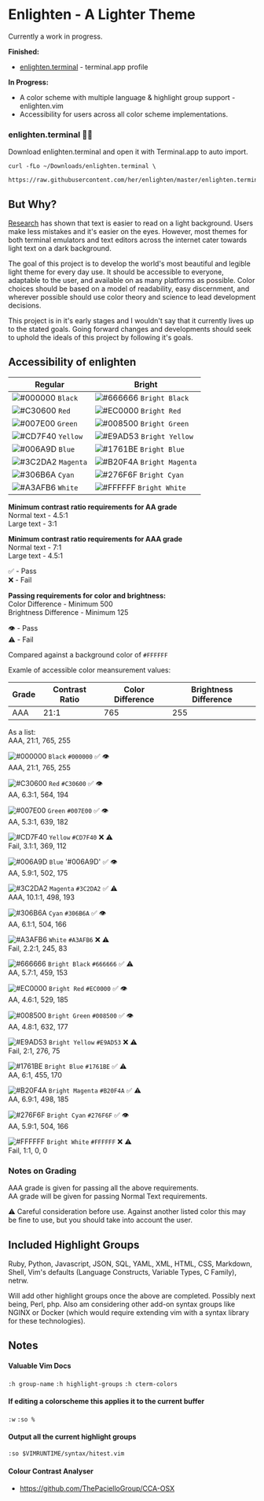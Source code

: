 # Enlighten - A Lighter Theme

Currently a work in progress. 

**Finished:** 
  * [enlighten.terminal](https://github.com/her/enlighten#enlightenterminal-) - terminal.app profile 

**In Progress:**
  * A color scheme with multiple language & highlight group support - enlighten.vim
  * Accessibility for users across all color scheme implementations.

### enlighten.terminal 👩‍🎨
Download enlighten.terminal and open it with Terminal.app to auto import.

```shell
curl -fLo ~/Downloads/enlighten.terminal \
  https://raw.githubusercontent.com/her/enlighten/master/enlighten.terminal
```

## But Why?

[Research](https://graphicdesign.stackexchange.com/a/15152) has shown that text is easier to read on a light background. Users make less mistakes and it's easier on the eyes. However, most themes for both terminal emulators and text editors across the internet cater towards light text on a dark background. 

The goal of this project is to develop the world's most beautiful and legible
light theme for every day use. It should be accessible to everyone, adaptable to
the user, and available on as many platforms as possible. Color choices should
be based on a model of readability, easy discernment, and wherever possible
should use color theory and science to lead development decisions. 

This project is in it's early stages and I wouldn't say that it currently lives
up to the stated goals. Going forward changes and developments should
seek to uphold the ideals of this project by following it's goals. 

## Accessibility of enlighten

 | Regular | Bright |
 | ------- | ------ |
 | ![#000000](https://placehold.it/15/000000?text=+) `Black`   | ![#666666](https://placehold.it/15/666666?text=+) `Bright Black`
 | ![#C30600](https://placehold.it/15/C30600?text=+) `Red`     | ![#EC0000](https://placehold.it/15/EC0000?text=+) `Bright Red`
 | ![#007E00](https://placehold.it/15/007E00?text=+) `Green`   | ![#008500](https://placehold.it/15/008500?text=+) `Bright Green`
 | ![#CD7F40](https://placehold.it/15/CD7F40?text=+) `Yellow`  | ![#E9AD53](https://placehold.it/15/E9AD53?text=+) `Bright Yellow`
 | ![#006A9D](https://placehold.it/15/006A9D?text=+) `Blue`    | ![#1761BE](https://placehold.it/15/1761BE?text=+) `Bright Blue`
 | ![#3C2DA2](https://placehold.it/15/3C2DA2?text=+) `Magenta` | ![#B20F4A](https://placehold.it/15/B20F4A?text=+) `Bright Magenta`
 | ![#306B6A](https://placehold.it/15/306B6A?text=+) `Cyan`    | ![#276F6F](https://placehold.it/15/276F6F?text=+) `Bright Cyan`
 | ![#A3AFB6](https://placehold.it/15/A3AFB6?text=+) `White`   | ![#FFFFFF](https://placehold.it/15/FFFFFF?text=+) `Bright White`


**Minimum contrast ratio requirements for AA grade**\
Normal text - 4.5:1\
Large text - 3:1

**Minimum contrast ratio requirements for AAA grade**\
Normal text - 7:1\
Large text - 4.5:1

✅ - Pass\
❌ - Fail

**Passing requirements for color and brightness:**\
Color Difference - Minimum 500\
Brightness Difference - Minimum 125

👁 - Pass\
⚠️ - Fail


Compared against a background color of `#FFFFFF`

Examle of accessible color meansurement values:

 | Grade | Contrast Ratio | Color Difference | Brightness Difference
 | ----- | -------------- | ---------------- | ---------------------
 | AAA | 21:1 | 765 | 255

 As a list:\
 AAA, 21:1, 765, 255

![#000000](https://placehold.it/15/000000?text=+) `Black` `#000000` ✅ 👁\
AAA, 21:1, 765, 255

![#C30600](https://placehold.it/15/C30600?text=+) `Red` `#C30600` ✅ 👁\
AA, 6.3:1, 564, 194

![#007E00](https://placehold.it/15/007E00?text=+) `Green` `#007E00` ✅ 👁\
AA, 5.3:1, 639, 182

![#CD7F40](https://placehold.it/15/CD7F40?text=+) `Yellow` `#CD7F40` ❌ ⚠️\
Fail, 3.1:1, 369, 112

![#006A9D](https://placehold.it/15/006A9D?text=+) `Blue` '#006A9D' ✅ 👁\
AA, 5.9:1, 502, 175

![#3C2DA2](https://placehold.it/15/3C2DA2?text=+) `Magenta` `#3C2DA2` ✅ ⚠️\
AAA, 10.1:1, 498, 193

![#306B6A](https://placehold.it/15/306B6A?text=+) `Cyan` `#306B6A` ✅ 👁\
AA, 6.1:1, 504, 166

![#A3AFB6](https://placehold.it/15/A3AFB6?text=+) `White` `#A3AFB6` ❌ ⚠️\
Fail, 2.2:1, 245, 83

![#666666](https://placehold.it/15/666666?text=+) `Bright Black` `#666666` ✅ ⚠️\
AA, 5.7:1, 459, 153

![#EC0000](https://placehold.it/15/EC0000?text=+) `Bright Red` `#EC0000` ✅ 👁\
AA, 4.6:1, 529, 185

![#008500](https://placehold.it/15/008500?text=+) `Bright Green` `#008500` ✅ 👁\
AA, 4.8:1, 632, 177

![#E9AD53](https://placehold.it/15/E9AD53?text=+) `Bright Yellow` `#E9AD53` ❌ ⚠️\
Fail, 2:1, 276, 75

![#1761BE](https://placehold.it/15/1761BE?text=+) `Bright Blue` `#1761BE` ✅ ⚠️\
AA, 6:1, 455, 170

![#B20F4A](https://placehold.it/15/B20F4A?text=+) `Bright Magenta` `#B20F4A` ✅ ⚠️\
AA, 6.9:1, 498, 185

![#276F6F](https://placehold.it/15/276F6F?text=+) `Bright Cyan` `#276F6F` ✅ 👁\
AA, 5.9:1, 504, 166

![#FFFFFF](https://placehold.it/15/FFFFFF?text=+) `Bright White` `#FFFFFF` ❌ ⚠️\
Fail, 1:1, 0, 0

### Notes on Grading
AAA grade is given for passing all the above requirements.\
AA grade will be given for passing Normal Text requirements.

⚠️  Careful consideration before use. Against another listed color this may be
fine to use, but you should take into account the user.

## Included Highlight Groups

Ruby, Python, Javascript, JSON, SQL, YAML, XML, HTML, CSS, Markdown, Shell, Vim's defaults (Language Constructs, Variable Types, C Family), netrw. 

Will add other highlight groups once the above are completed. Possibly next being,
Perl, php. Also am considering other add-on syntax groups like NGINX or Docker (which would require extending vim with a syntax library for these technologies).  

## Notes

#### Valuable Vim Docs
 `:h group-name`
 `:h highlight-groups`
 `:h cterm-colors`

#### If editing a colorscheme this applies it to the current buffer
 `:w`
 `:so %` 

#### Output all the current highlight groups 
 `:so $VIMRUNTIME/syntax/hitest.vim`

#### Colour Contrast Analyser
* https://github.com/ThePacielloGroup/CCA-OSX
